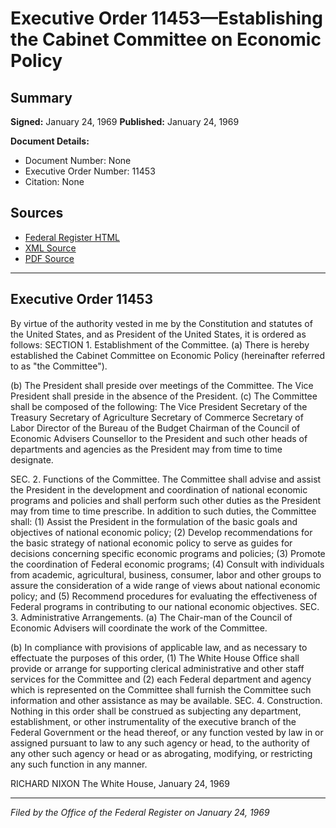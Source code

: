 # Executive Order 11453—Establishing the Cabinet Committee on Economic Policy

## Summary

**Signed:** January 24, 1969
**Published:** January 24, 1969

**Document Details:**
- Document Number: None
- Executive Order Number: 11453
- Citation: None

## Sources
- [Federal Register HTML](https://www.presidency.ucsb.edu/documents/executive-order-11453-establishing-the-cabinet-committee-economic-policy)
- [XML Source](None)
- [PDF Source](None)

---

## Executive Order 11453

By virtue of the authority vested in me by the Constitution and statutes of the United States, and as President of the United States, it is ordered as follows:
SECTION 1. Establishment of the Committee. (a) There is hereby established the Cabinet Committee on Economic Policy (hereinafter referred to as "the Committee").

(b) The President shall preside over meetings of the Committee. The Vice President shall preside in the absence of the President.
(c) The Committee shall be composed of the following:
The Vice President Secretary of the Treasury
Secretary of Agriculture
Secretary of Commerce
Secretary of Labor
Director of the Bureau of the Budget
Chairman of the Council of Economic Advisers Counsellor to the President
and such other heads of departments and agencies as the President may from time to time designate.

SEC. 2. Functions of the Committee. The Committee shall advise and assist the President in the development and coordination of national economic programs and policies and shall perform such other duties as the President may from time to time prescribe. In addition to such duties, the Committee shall:
    (1) Assist the President in the formulation of the basic goals and objectives of national economic policy;
    (2) Develop recommendations for the basic strategy of national economic policy to serve as guides for decisions concerning specific economic programs and policies;
    (3) Promote the coordination of Federal economic programs;
    (4) Consult with individuals from academic, agricultural, business, consumer, labor and other groups to assure the consideration of a wide range of views about national economic policy; and
    (5) Recommend procedures for evaluating the effectiveness of Federal programs in contributing to our national economic objectives.
SEC. 3. Administrative Arrangements. (a) The Chair-man of the Council of Economic Advisers will coordinate the work of the Committee.

(b) In compliance with provisions of applicable law, and as necessary to effectuate the purposes of this order, (1) The White House Office shall provide or arrange for supporting clerical administrative and other staff services for the Committee and (2) each Federal department and agency which is represented on the Committee shall furnish the Committee such information and other assistance as may be available.
SEC. 4. Construction. Nothing in this order shall be construed as subjecting any department, establishment, or other instrumentality of the executive branch of the Federal Government or the head thereof, or any function vested by law in or assigned pursuant to law to any such agency or head, to the authority of any other such agency or head or as abrogating, modifying, or restricting any such function in any manner.

RICHARD NIXON
The White House,
January 24, 1969

---

*Filed by the Office of the Federal Register on January 24, 1969*
